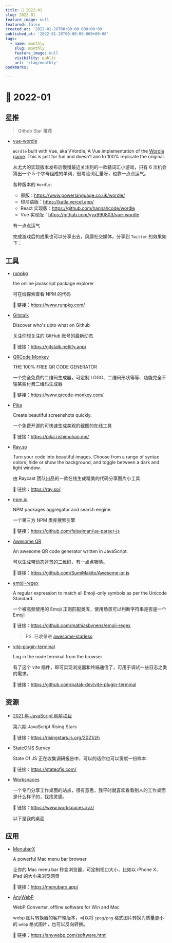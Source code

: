 ```yaml
---
title: 📖 2022-01
slug: 2022-01
feature_image: null
featured: false
created_at: '2022-01-28T00:00:00.000+00:00'
published_at: '2022-01-28T00:00:00.000+00:00'
tags:
  - name: monthly
    slug: monthly
    feature_image: null
    visibility: public
    url: '/tag/monthly'
bookmarks:

---
```


# 📖 2022-01

## 星推

> Github Star 推荐

- [vue-wordle](https://github.com/yyx990803/vue-wordle)

  `Wordle` built with Vue, aka VVordle, A Vue implementation of the [Wordle game](https://www.powerlanguage.co.uk/wordle/). This is just for fun and doesn't aim to 100% replicate the original.

  从尤大的实现版本发布后慢慢最近关注到的一款猜词汇小游戏，只有 6 次机会猜出一个 5 个字母组成的单词，很考验词汇量呀，也靠一点点运气。

  各种版本的 `Wordle`:

  * 原版：https://www.powerlanguage.co.uk/wordle/
  * 印尼语版：https://katla.vercel.app/
  * React 实现版：https://github.com/hannahcode/wordle
  * Vue 实现版：https://github.com/yyx990803/vue-wordle

  有一点点运气

  <ImageHub filename="202201_wordle.webp" />

  完成游戏后的成果也可以分享出去，风靡社交媒体，分享到 `Twitter` 的效果如下：

  <ImageHub filename="202201_wordle-share-to-twitter.webp" />

## 工具

- [runpkg](https://www.runpkg.com/)

  the online javascript package explorer

  可在线探索查看 NPM 的代码

  🔗 链接：https://www.runpkg.com/

  <ImageHub filename="202201_runpkg.webp" />

- [Gitstalk](https://github.com/thelittlewonder/gitstalk)

  Discover who's upto what on Github

  关注你想关注的 GitHub 账号的最新动态

  🔗 链接：https://gitstalk.netlify.app/

- [QRCode Monkey](https://www.qrcode-monkey.com/)

  THE 100% FREE QR CODE GENERATOR

  一个完全免费的二维码生成器，可定制 LOGO、二维码形状等等、功能完全不输某些付费二维码生成器

  🔗 链接：https://www.qrcode-monkey.com/

  <ImageHub filename="202201_qrcode-monkey.webp" />

- [Pika](https://pika.rishimohan.me/)

  Create beautiful screenshots quickly.

  一个免费开源的可快速生成美观的截图的在线工具

  🔗 链接：https://pika.rishimohan.me/

  <ImageHub filename="202201_pika.webp" />

- [Ray.so](https://ray.so/)

  Turn your code into beautiful images. Choose from a range of syntax colors, hide or show the background, and toggle between a dark and light window.

  由 Raycast 团队出品的一款在线生成精美的代码分享图片小工具

  🔗 链接：https://ray.so/

  <ImageHub filename="202201_ray-so.webp" />

- [npm.io](https://npm.io/)

  NPM packages aggregator and search engine.

  一个第三方 NPM 类库搜索引擎

  🔗 链接：https://github.com/faisalman/ua-parser-js

- [Awesome QR](https://github.com/SumiMakito/Awesome-qr.js)

  An awesome QR code generator written in JavaScript.

  可以生成带动态背景的二维码，有一点点吸睛。

  🔗 链接：https://github.com/SumiMakito/Awesome-qr.js

  <ImageHub filename="202201_awesome-qr.gif" />

- [emoji-regex](https://github.com/mathiasbynens/emoji-regex)

  A regular expression to match all Emoji-only symbols as per the Unicode Standard.

  一个被高频使用的 Emoji 正则匹配类库，使用场景可以判断字符串是否是一个 Emoji

  🔗 链接：https://github.com/mathiasbynens/emoji-regex

  > PS. 已收录进 [awesome-starless](https://github.com/xiaoluoboding/awesome-starless)

- [vite-plugin-terminal](https://github.com/patak-dev/vite-plugin-terminal)

  Log in the node terminal from the browser

  有了这个 vite 插件，即可实现浏览器和终端通信了，可用于调试一些日志之类的需求。
  
  🔗 链接：https://github.com/patak-dev/vite-plugin-terminal

## 资源

- [2021 年 JavaScript 明星项目](https://risingstars.js.org/2021/zh)

  第六期 JavaScript Rising Stars

  🔗 链接：https://risingstars.js.org/2021/zh

- [StateOfJS Survey](https://stateofjs.com/)

  State Of JS 正在收集调研报告中，可以的话你也可以贡献一份样本

  🔗 链接：https://stateofjs.com/

- [Workspaces](https://www.workspaces.xyz/)

  一个专门分享工作桌面的站点，很有意思，我平时就喜欢看看别人的工作桌面是什么样子的，找找灵感。

  🔗 链接：https://www.workspaces.xyz/

  以下是我的桌面

  <ImageHub filename="202201_my-workspaces.webp" />

## 应用

- [MenubarX](https://menubarx.app/)

  A powerful Mac menu bar browser

  让你的 Mac menu bar 秒变浏览器，可定制视口大小，比如以 iPhone X、iPad 的大小来浏览网页

  🔗 链接：https://menubarx.app/
  
  <ImageHub filename="202201_menubarx.png" />

- [AnyWebP](https://anywebp.com/software.html)

  WebP Converter, offline software for Win and Mac

  webp 图片转换器的客户端版本，可以将 `jpeg/png` 格式图片转换为质量更小的 `webp` 格式图片，也可以反向转换。

  🔗 链接：https://anywebp.com/software.html
  
  <ImageHub filename="202201_anywep_macos_app.webp" />
